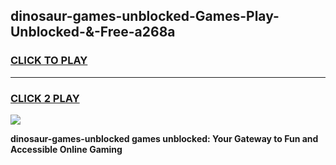 
## dinosaur-games-unblocked-Games-Play-Unblocked-&-Free-a268a
<h3>
<a href="https://premium76.site?title=dinosaur-games-unblocked&ref=24A">CLICK TO PLAY</a></h3>
<hr>

<h3>
<a href="https://premium76.site?title=dinosaur-games-unblocked&ref=24A">CLICK 2 PLAY</a>
  
</h3>

<a href="https://premium76.site?title=dinosaur-games-unblocked&ref=24A"><img src="https://clearcache.store/games.png"></a>


**dinosaur-games-unblocked games unblocked: Your Gateway to Fun and Accessible Online Gaming**
